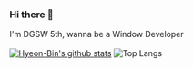 ### Hi there 👋
I'm DGSW 5th, wanna be a Window Developer <br/>
<br/>
[![Hyeon-Bin's github stats](https://github-readme-stats.vercel.app/api?username=HYE0N1127)](https://github.com/HYE0N1127/github-readme-stats)
![Top Langs](https://github-readme-stats.vercel.app/api/top-langs/?username=HYE0N1127&theme=tokyonight)
<!--
**HYE0N1127/HYE0N1127** is a ✨ _special_ ✨ repository because its `README.md` (this file) appears on your GitHub profile.

Here are some ideas to get you started:

- 🔭 I’m currently working on ...
- 🌱 I’m currently learning ...
- 👯 I’m looking to collaborate on ...
- 🤔 I’m looking for help with ...
- 💬 Ask me about ...
- 📫 How to reach me: ...
- 😄 Pronouns: ...
- ⚡ Fun fact: ...
-->

